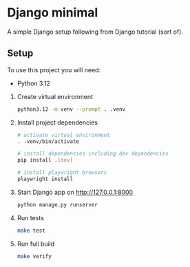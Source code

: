 # Django minimal

A simple Django setup following from Django tutorial (sort of).

## Setup

To use this project you will need:
- Python 3.12

1. Create virtual environment
   ```bash
   python3.12 -m venv --prompt . .venv
   ```
2. Install project dependencies
   ```bash
   # activate virtual environment
   . .venv/bin/activate
   
   # install dependencies including dev dependencies
   pip install .[dev]
   
   # install playwright browsers
   playwright install
   ```
3. Start Django app on http://127.0.0.1:8000
   ```bash
   python manage.py runserver
   ```
4. Run tests
   ```bash
   make test
   ```
5. Run full build
   ```bash
   make verify
   ```
